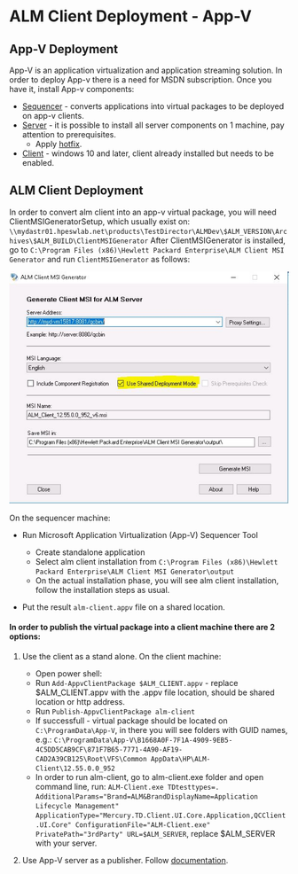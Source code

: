 
# ALM Client Deployment - App-V

## App-V Deployment

App-V is an application virtualization and application streaming solution.
In order to deploy App-v there is a need for MSDN subscription. Once you have it, install App-v components:
- [Sequencer](https://technet.microsoft.com/en-us/itpro/windows/manage/appv-install-the-sequencer) - converts applications into virtual packages to be deployed on app-v clients.
- [Server](https://technet.microsoft.com/en-us/itpro/windows/manage/appv-deploy-the-appv-server) - it is possible to install all server components on 1 machine, pay attention to prerequisites.
   - Apply [hotfix](https://support.microsoft.com/en-us/help/3168628/september-2016-servicing-release-for-microsoft-desktop-optimization-pack).
- [Client](https://technet.microsoft.com/en-us/itpro/windows/manage/appv-deploying-the-appv-sequencer-and-client)  - windows 10 and later, client already installed but needs to be enabled.

## ALM Client Deployment

In order to convert alm client into an app-v virtual package, you will need ClientMSIGeneratorSetup, which usually exist on: `\\mydastr01.hpeswlab.net\products\TestDirector\ALMDev\$ALM_VERSION\Archives\$ALM_BUILD\ClientMSIGenerator`
After ClientMSIGenerator is installed, go to `C:\Program Files (x86)\Hewlett Packard Enterprise\ALM Client MSI Generator` and run `ClientMSIGenerator` as follows:

![install](https://github.com/HPSoftware/alm-vayu-docs/blob/master/alm-client-deployment/alm-client-generator.JPG)

On the sequencer machine:
- Run Microsoft Application Virtualization (App-V) Sequencer Tool
  - Create standalone application
  - Select alm client installation from `C:\Program Files (x86)\Hewlett Packard Enterprise\ALM Client MSI Generator\output`
  - On the actual installation phase, you will see alm client installation, follow the installation steps as usual.

- Put the result `alm-client.appv` file on a shared location.

#### In order to publish the virtual package into a client machine there are 2 options:
1. Use the client as a stand alone. On the client machine:
    - Open power shell:
    - Run `Add-AppvClientPackage $ALM_CLIENT.appv` - replace $ALM_CLIENT.appv with the .appv file location, should be shared location or http address.
    - Run `Publish-AppvClientPackage alm-client`
    - If successfull - virtual package should be located on `C:\ProgramData\App-V`, in there you will see folders with GUID names, e.g.: `C:\ProgramData\App-V\B1668A0F-7F1A-4909-9EB5-4C5DD5CAB9CF\871F7B65-7771-4A90-AF19-CAD2A39CB125\Root\VFS\Common AppData\HP\ALM-Client\12.55.0.0_952`
    - In order to run alm-client, go to alm-client.exe folder and open command line, run: `ALM-Client.exe TDtesttypes=. AdditionalParams="Brand=ALM&BrandDisplayName=Application Lifecycle Management" ApplicationType="Mercury.TD.Client.UI.Core.Application,QCClient.UI.Core" ConfigurationFile="ALM-Client.exe" PrivatePath="3rdParty" URL=$ALM_SERVER`, replace $ALM_SERVER with your server.

2. Use App-V server as a publisher. Follow [documentation](https://technet.microsoft.com/en-us/itpro/mdop/appv-v5/how-to-add-or-upgrade-packages-by-using-the-management-console-beta-gb18030).
